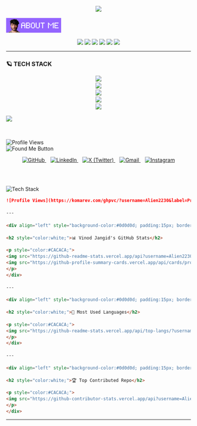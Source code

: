 <!-- Typing + Slow Deleting Effect with Quotes (Fira Code Font, Instant Restart) -->
<p align="center">
  <a href="#">
    <img src="https://readme-typing-svg.demolab.com?font=Fira+Code&weight=450&size=20&duration=5200&pause=0&color=9a80f8&center=true&vCenter=true&width=800&lines=%22Learning%2C+Living%2C+and+Leveling+up.%22&letterSpacing=2&deleteSpeed=150" />
  </a>
</p>
</hr>

![Alt text](https://raw.githubusercontent.com/Alien2230/Alien2230/main/gitabout.png)


<!-- Social Links -->
<p align="center">
  <a href="https://linkedin.com/in/yourusername"><img src="https://skillicons.dev/icons?i=linkedin" width="40"/></a>
  <a href="mailto:yourmail@gmail.com"><img src="https://skillicons.dev/icons?i=gmail" width="40"/></a>
  <a href="https://x.com/yourusername"><img src="https://skillicons.dev/icons?i=twitter" width="40"/></a>
  <a href="https://instagram.com/yourusername"><img src="https://skillicons.dev/icons?i=instagram" width="40"/></a>
  <a href="#"><img src="https://skillicons.dev/icons?i=figma" width="40"/></a>
  <a href="https://codepen.io/yourusername"><img src="https://skillicons.dev/icons?i=codepen" width="40"/></a>
</p>

---

<!-- Tech Stack -->
<h3>🪐 TECH STACK</h3>

<p align="center">
  <img src="https://skillicons.dev/icons?i=css,js,react,nextjs,nodejs" />
  <br/>
  <img src="https://skillicons.dev/icons?i=contentful,graphql" />
  <br/>
  <img src="https://skillicons.dev/icons?i=figma,ps,ai" />
  <br/>
  <img src="https://skillicons.dev/icons?i=github,git,netlify" />
  <br/>
  <img src="https://skillicons.dev/icons?i=c,cpp" />
</p>

<!-- PROFILE VIEWS COUNTER -->
<p align="left">
   <a href="https://bilal-profile.netlify.app" target="_blank">
    <img src="https://img.shields.io/badge/Portfolio-6C63FF?style=for-the-badge&logo=vercel&logoColor=white" />
  </a>
</p>

<br>

<!-- Found Me Button -->
<p align="left">
   <img src="https://komarev.com/ghpvc/?username=byllzz&label=Profile%20views&color=8000ff&style=flat" alt="Profile Views" />
  <br>
  <img src="https://raw.githubusercontent.com/byllzz/byllzz/main/found-me-btn.svg" alt="Found Me Button" />
</p>

<!-- Social Links -->
<p align="center">

  <!-- GitHub -->
  <a href="https://github.com/byllzz" target="_blank">
    <img alt="GitHub" src="https://skillicons.dev/icons?i=github" height="32" />
  </a>&nbsp;&nbsp;

  <!-- LinkedIn -->
  <a href="https://linkedin.com/in/BilalAzeem" target="_blank">
    <img alt="LinkedIn" src="https://skillicons.dev/icons?i=linkedin" height="32" />
  </a>&nbsp;&nbsp;

  <!-- Twitter / X -->
  <a href="https://x.com/byllzzz" target="_blank">
    <img alt="X (Twitter)" src="https://skillicons.dev/icons?i=twitter" height="32" />
  </a>&nbsp;&nbsp;

  <!-- Gmail -->
  <a href="mailto:infobilalmalik03@gmail.com" target="_blank">
    <img alt="Gmail" src="https://img.icons8.com/color/48/gmail--v1.png" height="32" />
  </a>&nbsp;&nbsp;


  <!-- Instagram -->
  <a href="https://instagram.com/bylzz" target="_blank">
    <img alt="Instagram" src="https://skillicons.dev/icons?i=instagram" height="32" />
  </a>

</p>

<br><br>

<!-- Tech Stack Button -->
<p align="left">
  <img src="https://github.com/byllzz/byllzz/blob/main/tech-stack.svg" alt="Tech Stack" />
</p>



```md
![Profile Views](https://komarev.com/ghpvc/?username=Alien2230&label=Profile%20views&color=blueviolet&style=flat)

---

<div align="left" style="background-color:#0d0d0d; padding:15px; border-radius:10px;">

<h2 style="color:white;">📊 Vinod Jangid's GitHub Stats</h2>

<p style="color:#CACACA;">
<img src="https://github-readme-stats.vercel.app/api?username=Alien2230&show_icons=true&theme=radical&count_private=true" />
<img src="https://github-profile-summary-cards.vercel.app/api/cards/productive-time?username=Alien2230&theme=radical" />
</p>
</div>

---

<div align="left" style="background-color:#0d0d0d; padding:15px; border-radius:10px;">

<h2 style="color:white;">🎨 Most Used Languages</h2>

<p style="color:#CACACA;">
<img src="https://github-readme-stats.vercel.app/api/top-langs/?username=Alien2230&layout=compact&theme=radical" />
</p>
</div>

---

<div align="left" style="background-color:#0d0d0d; padding:15px; border-radius:10px;">

<h2 style="color:white;">🏆 Top Contributed Repo</h2>

<p style="color:#CACACA;">
<img src="https://github-contributor-stats.vercel.app/api?username=Alien2230&limit=2&theme=radical&combine_all_yearly_contributions=true" />
</p>
</div>
```

---

